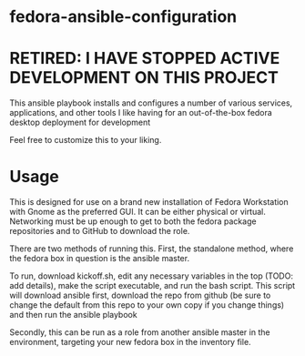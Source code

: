 # fedora-ansible-configuration
# RETIRED: I HAVE STOPPED ACTIVE DEVELOPMENT ON THIS PROJECT

This ansible playbook installs and configures a number of various services, applications, and other tools I like having for an out-of-the-box fedora desktop deployment for development

Feel free to customize this to your liking.
# Usage
This is designed for use on a brand new installation of Fedora Workstation with Gnome as the preferred GUI. It can be either physical or virtual.  Networking must be up enough to get to both the fedora package repositories and to GitHub to download the role.

There are two methods of running this.  First, the standalone method, where the fedora box in question is the ansible master.

To run, download kickoff.sh, edit any necessary variables in the top (TODO: add details), make the script executable, and run the bash script.  This script will download ansible first, download the repo from github (be sure to change the default from this repo to your own copy if you change things) and then run the ansible playbook

Secondly, this can be run as a role from another ansible master in the environment, targeting your new fedora box in the inventory file.
